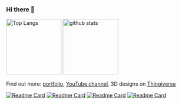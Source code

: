 ### Hi there 👋
<p align="left"> 
  <img alt="Top Langs" height="150px" src="https://github-readme-stats-zhyma.vercel.app/api/top-langs/?username=zhyma&layout=compact&show_icons=true&theme=vue&hide=HTML,JavaScript,CSS,AMPL,CMake" />
  <img alt="github stats" height="150px" src="https://github-readme-stats-zhyma.vercel.app/api?username=zhyma&theme=vue&show_icons=ture" />
</p>

Find out more: [portfolio](http://zhyma.github.io/), [YouTube channel](https://www.youtube.com/channel/UCQC6SYbDgg6KY1AtMet4SdQ), 3D designs on [Thingiverse](https://www.thingiverse.com/zhyma/designs)

[![Readme Card](https://github-readme-stats-zhyma.vercel.app/api/pin/?username=zhyma&repo=vr15)](https://github.com/zhyma/vr15)
[![Readme Card](https://github-readme-stats-zhyma.vercel.app/api/pin/?username=zhyma&repo=force_sensing_handbrake)](https://github.com/zhyma/force_sensing_handbrake)
[![Readme Card](https://github-readme-stats-zhyma.vercel.app/api/pin/?username=zhyma&repo=FutabaServo)](https://github.com/zhyma/FutabaServo)
[![Readme Card](https://github-readme-stats-zhyma.vercel.app/api/pin/?username=zhyma&repo=acclaim2space)](https://github.com/zhyma/acclaim2space)

<!--
**zhyma/zhyma** is a ✨ _special_ ✨ repository because its `README.md` (this file) appears on your GitHub profile.

Here are some ideas to get you started:

- 🔭 I’m currently working on ...
- 🌱 I’m currently learning ...
- 👯 I’m looking to collaborate on ...
- 🤔 I’m looking for help with ...
- 💬 Ask me about ...
- 📫 How to reach me: ...
- 😄 Pronouns: ...
- ⚡ Fun fact: ...
-->
